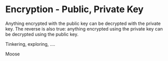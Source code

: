 # Encryption - Public, Private Key

Anything encrypted with the public key can be decrypted with the private key.
The reverse is also true: anything encrypted using the private key can be
decrypted using the public key.

Tinkering, exploring, ....

Moose
